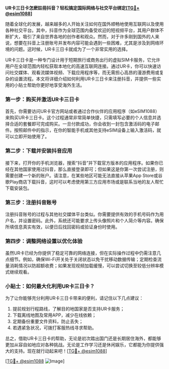 **UR卡三日卡怎麽註冊抖音？轻松搞定国际网络与社交平台绑定[[TG💪+ @esim1088](https://t.me/s/esim1088)]**

随着全球化的发展，越来越多的人开始关注如何在国外顺畅地使用互联网以及使用各种社交平台。其中，抖音作为全球范围内备受欢迎的短视频平台，其用户群体不断扩大，吸引了来自世界各地的创作者和观众。然而，对于许多刚到国外的人来说，想要在抖音上注册账号并发布内容可能会遇到一些困难，尤其是涉及到网络环境的问题。这时候，UR卡三日卡就成为了一个非常实用的选择。

UR卡三日卡是一种专门设计用于短期旅行或商务出行的虚拟SIM卡服务，它允许用户在全球范围内轻松获取本地化的高速互联网连接。通过UR卡，你可以快速访问社交媒体、观看流媒体视频、下载应用程序等，而无需担心高昂的漫游费用或复杂的设置流程。本文将详细介绍如何利用UR卡三日卡来注册抖音，并提供一些实用的小贴士帮助你更好地享受海外生活。

### 第一步：购买并激活UR卡三日卡

首先，你需要访问UR卡官方网站或者通过合作伙伴的应用程序（如eSIM1088）来购买UR卡三日卡。这个过程通常非常简单快捷，只需填写必要的个人信息并选择合适的套餐即可完成购买。一旦付款成功，你会收到一封包含激活码的电子邮件。按照邮件中的指示，在你的智能手机或其他支持eSIM设备上输入激活码，就可以立即开始使用了。

### 第二步：下载并安装抖音应用

接下来，打开你的手机浏览器，搜索“抖音”并下载官方版本的应用程序。如果你已经在其他国家使用过抖音，那么直接登录即可；但如果这是你第一次尝试注册，则需要创建一个新的账户。请注意，在某些地区可能无法直接从苹果App Store或谷歌Play商店下载抖音，这时可以考虑使用第三方应用市场或是联系当地的友人帮忙下载安装包。

### 第三步：注册抖音账号

注册抖音账号的过程与其他社交媒体平台类似。你需要提供有效的手机号码作为用户名，并设置密码。此外，系统还可能要求上传头像照片和个人简介等内容。确保所填信息真实有效，以便日后找回密码或验证身份时使用。

### 第四步：调整网络设置以优化体验

虽然UR卡已经为你提供了稳定可靠的网络连接，但在实际操作过程中仍需注意几点细节。例如，确保Wi-Fi开关处于关闭状态以免干扰移动数据传输；定期检查流量消耗情况以防超额收费；如果发现视频加载缓慢，可以尝试切换至较低分辨率模式继续观看。

### 小贴士：如何最大化利用UR卡三日卡？

为了让你能够充分利用UR卡三日卡带来的便利，请记住以下几点建议：
1. 提前规划行程路线，了解目的地国家是否支持UR卡服务；
2. 下载离线地图及常用APP，减少在线依赖；
3. 定期备份重要文件资料，防止丢失；
4. 若遇紧急状况，可拨打客服热线寻求帮助。

总之，借助UR卡三日卡的帮助，无论是初次踏出国门还是长期居住海外，都能够更加从容自如地应对各种挑战。无论是工作学习还是休闲娱乐，它都能为你提供强大的支持。现在就行动起来吧！[[TG💪+ @esim1088](https://t.me/s/esim1088)]

[[TG💪+ @esim1088](https://t.me/s/esim1088) ![Image](https://i.postimg.cc/4NQfJmqS/Snipaste-2025-05-13-00-14-12.png)]